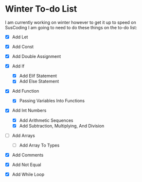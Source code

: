 # Winter To-do List

I am currently working on winter however to get it up to speed on SusCoding I am going to need to do these things on the to-do list:

-   [x] Add Let
-   [x] Add Const
-   [x] Add Double Assignment
-   [x] Add If
    -   [x] Add Elif Statement
    -   [x] Add Else Statement
-   [x] Add Function
    -   [x] Passing Variables Into Functions
-   [x] Add Int Numbers
    -   [x] Add Arithmetic Sequences
    -   [x] Add Subtraction, Multiplying, And Division
-   [ ] Add Arrays
    -   [ ] Add Array To Types
-   [x] Add Comments
-   [x] Add Not Equal
-   [x] Add While Loop

